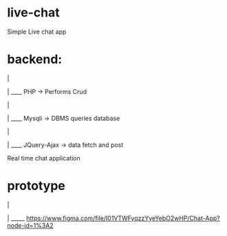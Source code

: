 # live-chat
Simple Live chat app

# backend:

  |

  |
   ____ PHP -> Performs Crud

  |

  |
  ____ Mysqli -> DBMS queries database

  |

  |
  ____ JQuery-Ajax -> data fetch and post

Real time chat application

# prototype
  |

  |
   _____ https://www.figma.com/file/I01VTWFyqzzYyeYebO2wHP/Chat-App?node-id=1%3A2